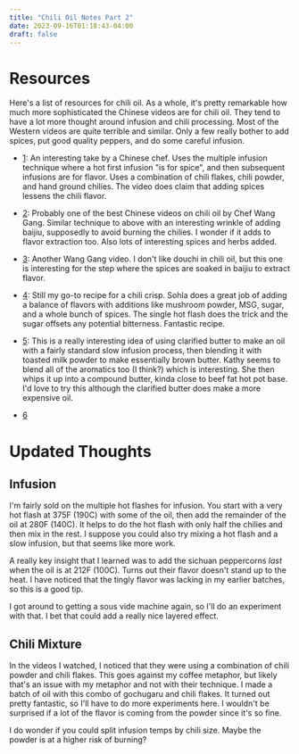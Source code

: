 ```yaml
---
title: "Chili Oil Notes Part 2"
date: 2023-09-16T01:18:43-04:00
draft: false
---
```


# Resources

Here's a list of resources for chili oil. As a whole, it's pretty
remarkable how much more sophisticated the Chinese videos are for
chili oil. They tend to have a lot more thought around infusion and
chili processing. Most of the Western videos are quite terrible and
similar. Only a few really bother to add spices, put good quality
peppers, and do some careful infusion.

- [1](https://www.youtube.com/watch?v=PfFNXX_BMHo): An interesting
  take by a Chinese chef. Uses the multiple infusion technique where a
  hot first infusion "is for spice", and then subsequent infusions are
  for flavor. Uses a combination of chili flakes, chili powder, and
  hand ground chilies. The video does claim that adding spices lessens
  the chili flavor.

- [2](https://www.youtube.com/watch?v=Zo0aGgCuvH4): Probably one of
  the best Chinese videos on chili oil by Chef Wang Gang. Similar
  technique to above with an interesting wrinkle of adding baijiu,
  supposedly to avoid burning the chilies. I wonder if it adds to
  flavor extraction too. Also lots of interesting spices and herbs
  added.

- [3](https://www.youtube.com/watch?v=FpgawC2FKp4): Another Wang Gang
  video. I don't like douchi in chili oil, but this one is interesting
  for the step where the spices are soaked in baijiu to extract
  flavor.

- [4](https://www.youtube.com/watch?v=GezQyVRQRzU): Still my go-to
  recipe for a chili crisp. Sohla does a great job of adding a balance
  of flavors with additions like mushroom powder, MSG, sugar, and a
  whole bunch of spices. The single hot flash does the trick and the
  sugar offsets any potential bitterness. Fantastic recipe.

- [5](https://www.youtube.com/watch?v=uZJtOATAZl4): This is a really
  interesting idea of using clarified butter to make an oil with a
  fairly standard slow infusion process, then blending it with toasted
  milk powder to make essentially brown butter. Kathy seems to blend
  all of the aromatics too (I think?) which is interesting. She then
  whips it up into a compound butter, kinda close to beef fat hot pot
  base. I'd love to try this although the clarified butter does make a
  more expensive oil.

- [6](https://www.youtube.com/watch?v=ddDwArEqeDQ)


# Updated Thoughts

## Infusion

I'm fairly sold on the multiple hot flashes for infusion. You start
with a very hot flash at 375F (190C) with some of the oil, then add
the remainder of the oil at 280F (140C). It helps to do the hot flash
with only half the chilies and then mix in the rest. I suppose you
could also try mixing a hot flash and a slow infusion, but that seems
like more work.

A really key insight that I learned was to add the sichuan peppercorns
*last* when the oil is at 212F (100C). Turns out their flavor doesn't
stand up to the heat. I have noticed that the tingly flavor was
lacking in my earlier batches, so this is a good tip.

I got around to getting a sous vide machine again, so I'll do an
experiment with that. I bet that could add a really nice layered
effect.

## Chili Mixture

In the videos I watched, I noticed that they were using a combination
of chili powder and chili flakes. This goes against my coffee
metaphor, but likely that's an issue with my metaphor and not with
their technique. I made a batch of oil with this combo of gochugaru
and chili flakes. It turned out pretty fantastic, so I'll have to do
more experiments here. I wouldn't be surprised if a lot of the flavor
is coming from the powder since it's so fine.

I do wonder if you could split infusion temps by chili size. Maybe the
powder is at a higher risk of burning?

